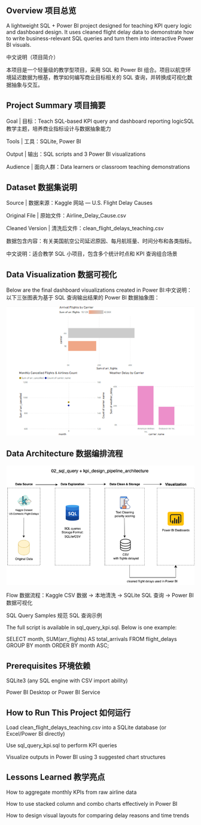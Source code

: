 ## Overview 项目总览

A lightweight SQL + Power BI project designed for teaching KPI query logic and dashboard design. It uses cleaned flight delay data to demonstrate how to write business-relevant SQL queries and turn them into interactive Power BI visuals.

中文说明（项目简介）

本项目是一个轻量级的教学型项目，采用 SQL 和 Power BI 组合。项目以航空环境延迟数据为根基，教学如何编写商业目标相关的 SQL 查询，并转换成可视化数据抽象与交互。

## Project Summary 项目摘要

Goal | 目标：Teach SQL-based KPI query and dashboard reporting logicSQL 教学主题，培养商业指标设计与数据抽象能力

Tools | 工具：SQLite, Power BI

Output | 输出：SQL scripts and 3 Power BI visualizations

Audience | 面向人群：Data learners or classroom teaching demonstrations

## Dataset 数据集说明

Source | 数据来源：Kaggle 网站 — U.S. Flight Delay Causes

Original File | 原始文件：Airline_Delay_Cause.csv

Cleaned Version | 清洗后文件：clean_flight_delays_teaching.csv

数据包含内容：有关美国航空公司延迟原因、每月航班量、时间分布和各类指标。

中文说明：适合教学 SQL 小项目，包含多个统计时点和 KPI 查询组合场景

## Data Visualization 数据可视化

Below are the final dashboard visualizations created in Power BI:中文说明：以下三张图表为基于 SQL 查询输出结果的 Power BI 数据抽象图：

![Power BI dashboard image](flight_kpi_dashboard_pbix.png)

## Data Architecture 数据编排流程

![Pipeline Diagram](sql_query_kpi_design_pipeline_architecture.png)

Flow 数据流程：Kaggle CSV 数据 → 本地清洗 → SQLite SQL 查询 → Power BI 数据可视化

SQL Query Samples 规范 SQL 查询示例

The full script is available in sql_query_kpi.sql. Below is one example:

SELECT month, SUM(arr_flights) AS total_arrivals
FROM flight_delays
GROUP BY month
ORDER BY month ASC;

## Prerequisites 环境依赖

SQLite3 (any SQL engine with CSV import ability)

Power BI Desktop or Power BI Service

## How to Run This Project 如何运行

Load clean_flight_delays_teaching.csv into a SQLite database (or Excel/Power BI directly)

Use sql_query_kpi.sql to perform KPI queries

Visualize outputs in Power BI using 3 suggested chart structures

## Lessons Learned 教学亮点

How to aggregate monthly KPIs from raw airline data

How to use stacked column and combo charts effectively in Power BI

How to design visual layouts for comparing delay reasons and time trends
